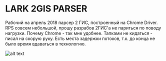 # LARK 2GIS PARSER

Рабочий на апрель 2018 парсер 2 ГИС, построенный на Chrome Driver.
RPS совсем небольшой, прошу разрабов 2ГИС'a не париться по поводу нагрузки.
Почему Chrome - так мне удобнее. Тапками не кидаться - писал на скорую руку.
Есть места задержки потоков, т.к. до конца не было время вдаваться в технологию.

![alt text](https://sun9-4.userapi.com/c840536/v840536272/70b50/AKv3rYllyFE.jpg)
